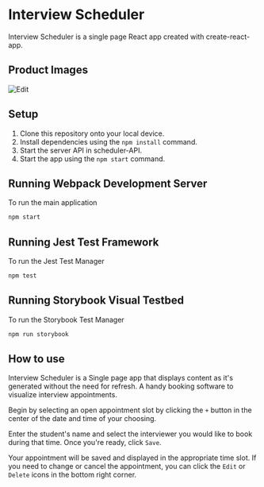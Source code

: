 # Interview Scheduler

Interview Scheduler is a single page React app created with create-react-app.

## Product Images

![Edit](https://github.com/JadeDuo/)



## Setup

1. Clone this repository onto your local device.
2. Install dependencies using the `npm install` command.
3. Start the server API in scheduler-API.
4. Start the app using the `npm start` command.


## Running Webpack Development Server
To run the main application
```sh
npm start
```

## Running Jest Test Framework
To run the Jest Test Manager
```sh
npm test
```

## Running Storybook Visual Testbed
To run the Storybook Test Manager
```sh
npm run storybook
```

## How to use

Interview Scheduler is a Single page app that displays content as it's generated without the need for refresh. A handy booking software to visualize interview appointments.

Begin by selecting an open appointment slot by clicking the `+` button in the center of the date and time of your choosing. 

Enter the student's name and select the interviewer you would like to book during that time. Once you're ready, click `Save`.

Your appointment will be saved and displayed in the appropriate time slot. If you need to change or cancel the appointment, you can click the `Edit` or `Delete` icons in the bottom right corner.